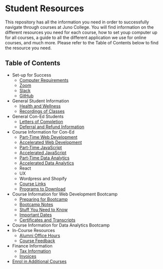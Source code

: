 # Student Resources
This repository has all the information you need in order to successfully navigate through courses at Juno College. You will find information on the different resources you need for each course, how to set youp computer up for all courses, a guide to all the different application we use for online courses, and much more. Please refer to the Table of Contents below to find the resource you need. 

## Table of Contents
- Set-up for Success
  - [Computer Requirements](./computer-requirements.md) 
  - [Zoom](./Zoom.md)
  - [Slack](./Slack.md)
  - [GitHub](./GitHub.md)
- General Student Information
  - [Health and Wellness](./health.md)
  - [Recordings of Classes](./recordings.md)
- General Con-Ed Students
  - [Letters of Completion](./letter-of-completion.md)
  - [Deferral and Refund Information](./deferral.md)
- Course Information for Con-Ed
  - [Part-Time Web Development](./part-time-web-development.md)
  - [Accelerated Web Development](./accelerated-web-development.md)
  - [Part-Time JavaScript](./part-time-javascript.md)
  - [Accelerated JavaScript](./accelerated-javascript.md)
  - [Part-Time Data Analytics](./part-time-data.md)
  - [Accelerated Data Analytics](./accelerated-data.md)
  - React
  - UX
  - Wordpress and Shopify
  - [Course Links](./course-links.md)
  - [Programs to Download](./downloads.md)
- Course Information for Web Development Bootcamp
  - [Preparing for Bootcamp](./preparing-for-bootcamp.md)
  - [Bootcamp Notes](https://github.com/HackerYou/bootcamp-notes)
  - [Stuff You Need to Know](https://github.com/HackerYou/bootcamp-notes/tree/main/stuff-you-need-to-know)
  - [Important Dates](https://github.com/HackerYou/bootcamp-notes/blob/main/stuff-you-need-to-know/important-dates.md)
  - [Certificates and Transcripts](./certificates-transcripts.md)
- Course Information for Data Analytics Bootcamp
- In-Course Resources
  - [Alumni Office Hours](./alumni-office-hours.md)
  - [Course Feedback](./course-feedback.md)
- Finance Information
  - [Tax Information](./tax-information.md)
  - [Invoices](./invoices.md)
- [Enrol in Additional Courses](./enrol-for-courses.md)







 
